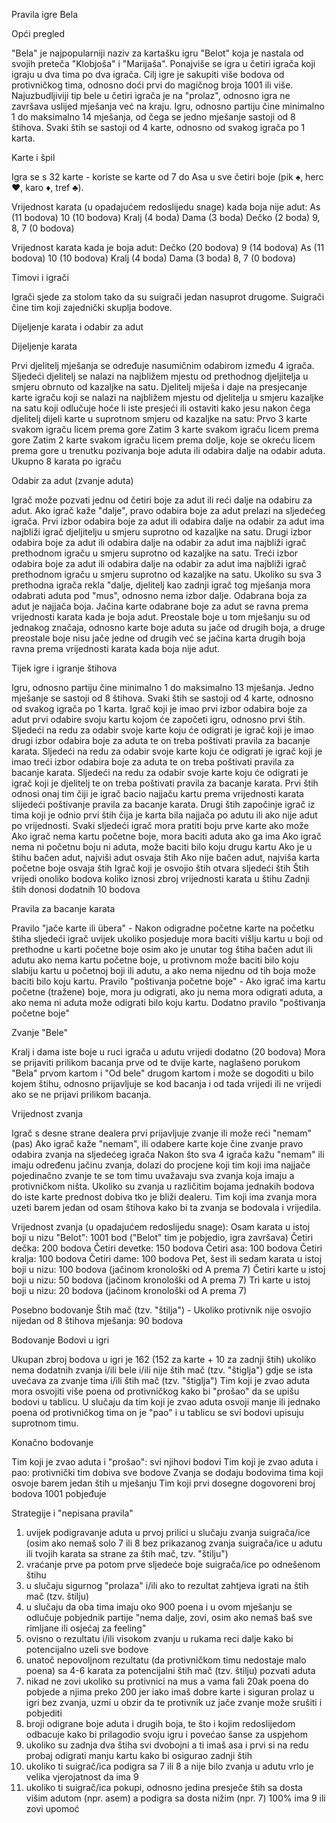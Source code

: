 Pravila igre Bela


Opći pregled

"Bela" je najpopularniji naziv za kartašku igru "Belot" koja je nastala od svojih preteča "Klobjoša" i "Marijaša". 
Ponajviše se igra u četiri igrača koji igraju u dva tima po dva igrača. 
Cilj igre je sakupiti više bodova od protivničkog tima, odnosno doći prvi do magičnog broja 1001 ili više.
Najuzbudljiviji tip bele u četiri igrača je na "prolaz", odnosno igra ne završava uslijed mješanja već na kraju.
Igru, odnosno partiju čine minimalno 1 do maksimalno 14 mješanja, od čega se jedno mješanje sastoji od 8 štihova. 
Svaki štih se sastoji od 4 karte, odnosno od svakog igrača po 1 karta.


Karte i špil

Igra se s 32 karte - koriste se karte od 7 do Asa u sve četiri boje (pik ♠, herc ♥, karo ♦, tref ♣).

Vrijednost karata (u opadajućem redoslijedu snage) kada boja nije adut:
As (11 bodova)
10 (10 bodova)
Kralj (4 boda)
Dama (3 boda)
Dečko (2 boda)
9, 8, 7 (0 bodova)

Vrijednost karata kada je boja adut:
Dečko (20 bodova)
9 (14 bodova)
As (11 bodova)
10 (10 bodova)
Kralj (4 boda)
Dama (3 boda)
8, 7 (0 bodova)


Timovi i igrači

Igrači sjede za stolom tako da su suigrači jedan nasuprot drugome. Suigrači čine tim koji zajednički skuplja bodove.


Dijeljenje karata i odabir za adut

Dijeljenje karata

Prvi djelitelj mješanja se određuje nasumičnim odabirom između 4 igrača. Sljedeći djelitelj se nalazi na najbližem mjestu od prethodnog djeljitelja u smjeru obrnuto od kazaljke na satu.
Djelitelj miješa i daje na presjecanje karte igraču koji se nalazi na najbližem mjestu od djelitelja u smjeru kazaljke na satu koji odlučuje hoće li iste presjeći ili ostaviti kako jesu nakon čega djelitelj dijeli karte u suprotnom smjeru od kazaljke na satu:
Prvo 3 karte svakom igraču licem prema gore
Zatim 3 karte svakom igraču licem prema gore
Zatim 2 karte svakom igraču licem prema dolje, koje se okreću licem prema gore u trenutku pozivanja boje aduta ili odabira dalje na odabir aduta.
Ukupno 8 karata po igraču

Odabir za adut (zvanje aduta)

Igrač može pozvati jednu od četiri boje za adut ili reći dalje na odabiru za adut.
Ako igrač kaže "dalje", pravo odabira boje za adut prelazi na sljedećeg igrača.
Prvi izbor odabira boje za adut ili odabira dalje na odabir za adut ima najbliži igrač djeljitelju u smjeru suprotno od kazaljke na satu.
Drugi izbor odabira boje za adut ili odabira dalje na odabir za adut ima najbliži igrač prethodnom igraču u smjeru suprotno od kazaljke na satu.
Treći izbor odabira boje za adut ili odabira dalje na odabir za adut ima najbliži igrač prethodnom igraču u smjeru suprotno od kazaljke na satu.
Ukoliko su sva 3 prethodna igrača rekla "dalje, djelitelj kao zadnji igrač tog mješanja mora odabrati aduta pod "mus", odnosno nema izbor dalje.
Odabrana boja za adut je najjača boja. Jačina karte odabrane boje za adut se ravna prema vrijednosti karata kada je boja adut. Preostale boje u tom mješanju su od jednakog značaja, odnosno karte boje aduta su jače od drugih boja, a druge preostale boje nisu jače jedne od drugih već se jačina karta drugih boja ravna prema vrijednosti karata kada boja nije adut.


Tijek igre i igranje štihova

Igru, odnosno partiju čine minimalno 1 do maksimalno 13 mješanja. Jedno mješanje se sastoji od 8 štihova. Svaki štih se sastoji od 4 karte, odnosno od svakog igrača po 1 karta.
Igrač koji je imao prvi izbor odabira boje za adut prvi odabire svoju kartu kojom će započeti igru, odnosno prvi štih.
Sljedeći na redu za odabir svoje karte koju će odigrati je igrač koji je imao drugi izbor odabira boje za aduta te on treba poštivati pravila za bacanje karata.
Sljedeći na redu za odabir svoje karte koju će odigrati je igrač koji je imao treći izbor odabira boje za aduta te on treba poštivati pravila za bacanje karata.
Sljedeći na redu za odabir svoje karte koju će odigrati je igrač koji je djelitelj te on treba poštivati pravila za bacanje karata.
Prvi štih odnosi onaj tim čiji je igrač bacio najjaču kartu prema vrijednosti karata slijedeći poštivanje pravila za bacanje karata.
Drugi štih započinje igrač iz tima koji je odnio prvi štih čija je karta bila najjača po adutu ili ako nije adut po vrijednosti.
Svaki sljedeći igrač mora pratiti boju prve karte ako može
Ako igrač nema kartu početnе boje, mora baciti aduta ako ga ima
Ako igrač nema ni početnu boju ni aduta, može baciti bilo koju drugu kartu
Ako je u štihu bačen adut, najviši adut osvaja štih
Ako nije bačen adut, najviša karta početne boje osvaja štih
Igrač koji je osvojio štih otvara sljedeći štih
Štih vrijedi onoliko bodova koliko iznosi zbroj vrijednosti karata u štihu
Zadnji štih donosi dodatnih 10 bodova

Pravila za bacanje karata

Pravilo "jače karte ili übera" - Nakon odigradne početne karte na početku štiha sljedeći igrač uvijek ukoliko posjeduje  mora baciti višlju kartu u boji od prethodne u karti početne boje osim ako je unutar tog štiha bačen adut ili adutu ako nema kartu početne boje, u protivnom može baciti bilo koju slabiju kartu u početnoj boji ili adutu, a ako nema nijednu od tih boja može baciti bilo koju kartu.
Pravilo "poštivanja početne boje" - Ako igrač ima kartu početne (tražene) boje, mora ju odigrati, ako ju nema mora odigrati aduta, a ako nema ni aduta može odigrati bilo koju kartu.
Dodatno pravilo "poštivanja početne boje" 


Zvanje "Bele"

Kralj i dama iste boje u ruci igrača u adutu vrijedi dodatno (20 bodova)
Mora se prijaviti prilikom bacanja prve od te dvije karte, naglašeno porukom "Bela" prvom kartom i "Od bele" drugom kartom i može se dogoditi u bilo kojem štihu, odnosno prijavljuje se kod bacanja i od tada vrijedi ili ne vrijedi ako se ne prijavi prilikom bacanja.


Vrijednost zvanja

Igrač s desne strane dealera prvi prijavljuje zvanje ili može reći "nemam" (pas)
Ako igrač kaže "nemam", ili odabere karte koje čine zvanje  pravo odabira zvanja na sljedećeg igrača
Nakon što sva 4 igrača kažu "nemam" ili imaju određenu jačinu zvanja, dolazi do procjene koji tim koji ima najjače pojedinačno zvanje te se tom timu uvažavaju sva zvanja koja imaju a protivničkom ništa.
Ukoliko su zvanja u različitim bojama jednakih bodova do iste karte prednost dobiva tko je bliži dealeru.
Tim koji ima zvanja mora uzeti barem jedan od osam štihova kako bi ta zvanja se bodovala i vrijedila.

Vrijednost zvanja (u opadajućem redoslijedu snage):
Osam karata u istoj boji u nizu "Belot": 1001 bod ("Belot" tim je pobjedio, igra završava)
Četiri dečka: 200 bodova
Četiri devetke: 150 bodova
Četiri asa: 100 bodova
Četiri kralja: 100 bodova
Četiri dame: 100 bodova
Pet, šest ili sedam karata u istoj boji u nizu: 100 bodova (jačinom kronološki od A prema 7)
Četiri karte u istoj boji u nizu: 50 bodova (jačinom kronološki od A prema 7)
Tri karte u istoj boji u nizu: 20 bodova (jačinom kronološki od A prema 7)

Posebno bodovanje
Štih mač (tzv. "štilja") - Ukoliko protivnik nije osvojio nijedan od 8 štihova mješanja: 90 bodova

Bodovanje
Bodovi u igri

Ukupan zbroj bodova u igri je 162 (152 za karte + 10 za zadnji štih) ukoliko nema dodatnih zvanja i/ili bele i/ili nije štih mač (tzv. "štiglja") gdje se ista uvećava za zvanje tima i/ili štih mač (tzv. "štiglja")
Tim koji je zvao aduta mora osvojiti više poena od protivničkog kako bi "prošao" da se upišu bodovi u tablicu.
U slučaju da tim koji je zvao aduta osvoji manje ili jednako poena od protivničkog tima on je "pao" i u tablicu se svi bodovi upisuju suprotnom timu.


Konačno bodovanje

Tim koji je zvao aduta i "prošao": svi njihovi bodovi
Tim koji je zvao aduta i pao: protivnički tim dobiva sve bodove 
Zvanja se dodaju bodovima tima koji osvoje barem jedan štih u mješanju
Tim koji prvi dosegne dogovoreni broj bodova 1001 pobjeđuje


Strategije i "nepisana pravila"
1. uvijek podigravanje aduta u prvoj prilici u slučaju zvanja suigrača/ice (osim ako nemaš solo 7 ili 8 bez prikazanog zvanja suigrača/ice u adutu ili tvojih karata sa strane za štih mač, tzv. "štilju")
2. vraćanje prve pa potom prve sljedeće boje suigrača/ice po odnešenom štihu
3. u slučaju sigurnog "prolaza" i/ili ako to rezultat zahtjeva igrati na štih mač (tzv. štilju)
4. u slučaju da oba tima imaju oko 900 poena i u ovom mješanju se odlučuje pobjednik partije "nema dalje, zovi, osim ako nemaš baš sve rimljane ili osjećaj za feeling"
4. ovisno o rezultatu i/ili visokom zvanju u rukama reci dalje kako bi potencijalno uzeli sve bodove
5. unatoč nepovoljnom rezultatu (da protivničkom timu nedostaje malo poena) sa 4-6 karata za potencijalni štih mač (tzv. štilju) pozvati aduta
6. nikad ne zovi ukoliko su protivnici na mus a vama fali 20ak poena do pobjede a njima preko 200 jer iako imaš dobre karte i siguran prolaz u igri bez zvanja, uzmi u obzir da te protivnik  uz jače zvanje može srušiti i pobjediti
7. broji odigrane boje aduta i drugih boja, te što i kojim redoslijedom odbacuje kako bi prilagodio svoju igru i povećao šanse za uspjehom
8. ukoliko su zadnja dva štiha svi dvobojni a ti imaš asa i prvi si na redu probaj odigrati manju kartu kako bi osigurao zadnji štih
9. ukoliko ti suigrač/ica podigra sa 7 ili 8 a nije bilo zvanja u adutu vrlo je velika vjerojatnost da ima 9
10. ukoliko ti suigrač/ica pokupi, odnosno jedina presječe štih sa dosta višim adutom (npr. asem) a podigra sa dosta nižim (npr. 7) 100% ima 9 ili zovi upomoć